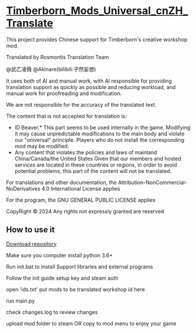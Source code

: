 # [Timberborn_Mods_Universal_cnZH_Translate](https://steamcommunity.com/sharedfiles/filedetails/?id=3346918947)

This project provides Chinese support for Timberborn's creative workshop mod.

Translated by Rosmontis Translation Team

@武乙凌薇 @Akinare(bilibili:孑然妄想)

It uses both of AI and manual work, with AI responsible for providing translation support as quickly as possible and reducing workload, and manual work for proofreading and modification.

We are not responsible for the accuracy of the translated text.

The content that is not accepted for translation is:

 - ID Beaver.* This part seems to be used internally in the game. Modifying it may cause unpredictable modifications to the main body and violate our "universal" principle. Players who do not install the corresponding mod may be modified.
 - Any content that violates the policies and laws of mainland China/Canada/the United States Given that our members and hosted services are located in these countries or regions, in order to avoid potential problems, this part of the content will not be translated.

For translations and other documentation, the Attribution-NonCommercial-NoDerivatives 4.0 International License applies

For the program, the GNU GENERAL PUBLIC LICENSE applies

CopyRight © 2024 Any rights not expressly granted are reserved

## How to use it

[Download repository](https://github.com/wuyilingwei/Timberborn_Mods_Universal_cnZH_Translate/archive/refs/heads/main.zip)

Make sure you computer install python 3.6+

Run init.bat to install Support libraries and external programs

Follow the init guide setup key and steam auth

open 'ids.txt' put mods to be translated workshop id here

run main.py

check changes.log to review changes

upload mod folder to steam OR copy to mod menu to enjoy your game
